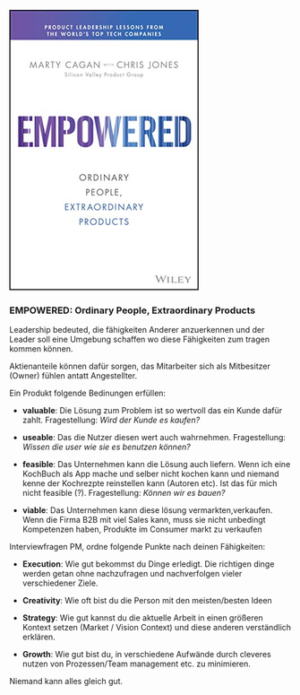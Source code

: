 ![cover](cover.jpg)

### EMPOWERED: Ordinary People, Extraordinary Products	

Leadership bedeuted, die fähigkeiten Anderer anzuerkennen 
und der Leader soll eine Umgebung schaffen wo diese Fähigkeiten zum tragen kommen können.

Aktienanteile können dafür sorgen, das Mitarbeiter sich als Mitbesitzer (Owner) fühlen antatt Angestellter.

Ein Produkt folgende Bedinungen erfüllen:
- **valuable**: Die Lösung zum Problem ist so wertvoll das ein Kunde dafür zahlt.
  Fragestellung: *Wird der Kunde es kaufen?*

- **useable**: Das die Nutzer diesen wert auch wahrnehmen.
  Fragestellung: *Wissen die user wie sie es benutzen können?*
  
- **feasible**: Das Unternehmen kann die Lösung auch liefern.
 Wenn ich eine KochBuch als App mache und selber nicht kochen kann und niemand kenne der Kochrezpte reinstellen kann (Autoren etc). 
 Ist das für mich nicht feasible (?).
 Fragestellung: *Können wir es bauen?*
   
- **viable**: Das Unternehmen kann diese lösung vermarkten,verkaufen.
  Wenn die Firma B2B mit viel Sales kann, muss sie nicht unbedingt Kompetenzen haben, Produkte im Consumer markt zu verkaufen


Interviewfragen PM, ordne folgende Punkte nach deinen Fähigkeiten: 

- **Execution**: Wie gut bekommst du Dinge erledigt. Die richtigen dinge werden getan ohne nachzufragen und nachverfolgen vieler verschiedener Ziele.

- **Creativity**: Wie oft bist du die Person mit den meisten/besten Ideen

- **Strategy**: Wie gut kannst du die aktuelle Arbeit in einen größeren Kontext setzen (Market / Vision Context) und diese anderen verständlich erklären.

- **Growth**: Wie gut bist du, in verschiedene Aufwände durch cleveres nutzen von Prozessen/Team management etc. zu minimieren.

Niemand kann alles gleich gut.
